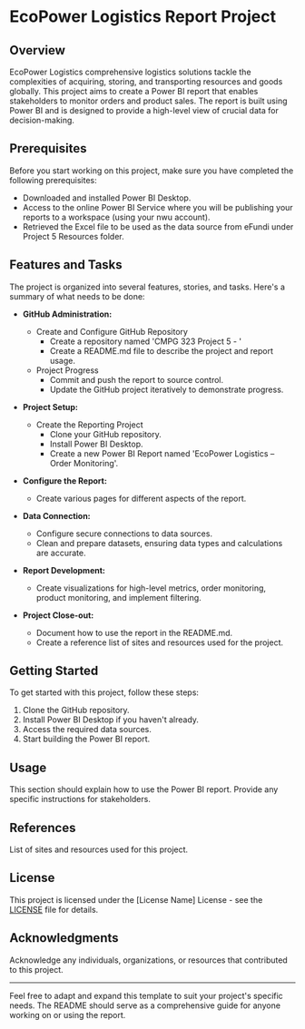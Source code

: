 # EcoPower Logistics Report Project

## Overview

EcoPower Logistics comprehensive logistics solutions tackle the complexities of acquiring, storing, and transporting resources and goods globally. This project aims to create a Power BI report that enables stakeholders to monitor orders and product sales. The report is built using Power BI and is designed to provide a high-level view of crucial data for decision-making.

## Prerequisites

Before you start working on this project, make sure you have completed the following prerequisites:

- Downloaded and installed Power BI Desktop.
- Access to the online Power BI Service where you will be publishing your reports to a workspace (using your nwu account).
- Retrieved the Excel file to be used as the data source from eFundi under Project 5 Resources folder.

## Features and Tasks

The project is organized into several features, stories, and tasks. Here's a summary of what needs to be done:

- **GitHub Administration:**
  - Create and Configure GitHub Repository
    - Create a repository named 'CMPG 323 Project 5 - <add your student number>'
    - Create a README.md file to describe the project and report usage.
  - Project Progress
    - Commit and push the report to source control.
    - Update the GitHub project iteratively to demonstrate progress.

- **Project Setup:**
  - Create the Reporting Project
    - Clone your GitHub repository.
    - Install Power BI Desktop.
    - Create a new Power BI Report named 'EcoPower Logistics – Order Monitoring'.

- **Configure the Report:**
  - Create various pages for different aspects of the report.

- **Data Connection:**
  - Configure secure connections to data sources.
  - Clean and prepare datasets, ensuring data types and calculations are accurate.

- **Report Development:**
  - Create visualizations for high-level metrics, order monitoring, product monitoring, and implement filtering.

- **Project Close-out:**
  - Document how to use the report in the README.md.
  - Create a reference list of sites and resources used for the project.

## Getting Started

To get started with this project, follow these steps:

1. Clone the GitHub repository.
2. Install Power BI Desktop if you haven't already.
3. Access the required data sources.
4. Start building the Power BI report.

## Usage

This section should explain how to use the Power BI report. Provide any specific instructions for stakeholders.

## References

List of sites and resources used for this project.

## License

This project is licensed under the [License Name] License - see the [LICENSE](LICENSE) file for details.

## Acknowledgments

Acknowledge any individuals, organizations, or resources that contributed to this project.

---

Feel free to adapt and expand this template to suit your project's specific needs. The README should serve as a comprehensive guide for anyone working on or using the report.
